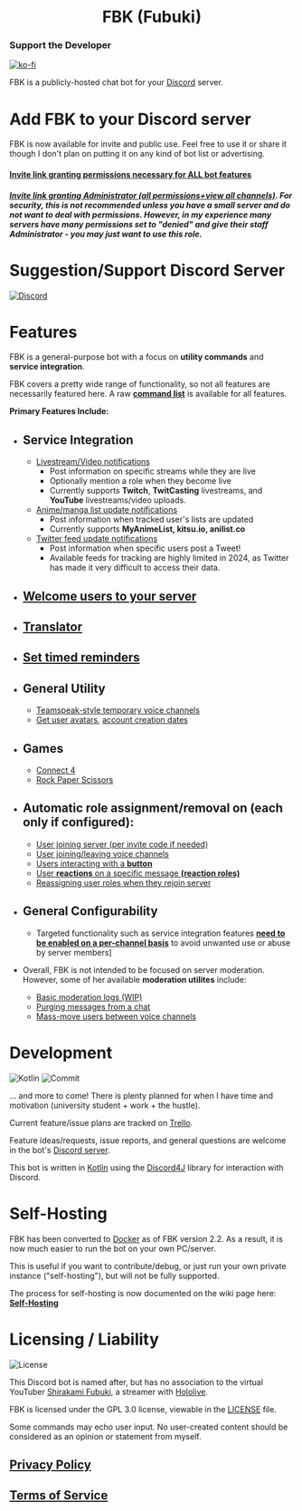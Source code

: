 <h1 style="text-align: center;">
<br> FBK (Fubuki) </br>
</h1>

### Support the Developer

[![ko-fi](https://ko-fi.com/img/githubbutton_sm.svg)](https://ko-fi.com/E1E5AF13X)

FBK is a publicly-hosted chat bot for your [Discord](https://discord.com/) server.

# Add FBK to your Discord server

FBK is now available for invite and public use. Feel free to use it or share it though I don't plan on putting it on any kind of bot list or advertising.

#### [Invite link granting permissions necessary for ALL bot features](https://discord.com/oauth2/authorize?client_id=1113221032908693534&permissions=17875674262608&scope=applications.commands%20bot)

##### [Invite link granting Administrator (all permissions+view all channels)](https://discord.com/oauth2/authorize?client_id=1113221032908693534&permissions=8&scope=applications.commands%20bot). For security, this is not recommended unless you have a small server and do not want to deal with permissions. However, in my experience many servers have many permissions set to "denied" and give their staff Administrator - you may just want to use this role.

# Suggestion/Support Discord Server

[![Discord](https://discord.com/api/guilds/581785820156002304/widget.png?style=banner2)](https://discord.com/invite/ucVhtnh)

# Features
FBK is a general-purpose bot with a focus on **utility commands** and **service integration**.

FBK covers a pretty wide range of functionality, so not all features are necessarily featured here.
A raw [**command list**](https://github.com/kabiiQ/FBK/wiki/Command-List) is available for all features.

**Primary Features Include:**

- ## **Service Integration**
  - [Livestream/Video notifications](https://github.com/kabiiQ/FBK/wiki/Livestream-Tracker)
    - Post information on specific streams while they are live
    - Optionally mention a role when they become live
    - Currently supports **Twitch**, **TwitCasting** livestreams, and **YouTube** livestreams/video uploads.
  - [Anime/manga list update notifications](https://github.com/kabiiQ/FBK/wiki/Anime-List-Tracker)
    - Post information when tracked user's lists are updated
    - Currently supports **MyAnimeList, kitsu.io, anilist.co**
  - [Twitter feed update notifications](https://github.com/kabiiQ/FBK/wiki/Twitter-Tracker)
    - Post information when specific users post a Tweet!
    - Available feeds for tracking are highly limited in 2024, as Twitter has made it very difficult to access their data.

- ## [**Welcome users** to your server](https://github.com/kabiiQ/FBK/wiki/Welcoming-Users)
- ## [**Translator**](https://github.com/kabiiQ/FBK/wiki/Translator)
- ## [Set timed **reminders**](https://github.com/kabiiQ/FBK/wiki/Reminders)

- ## **General Utility**
  - [Teamspeak-style temporary voice channels](https://github.com/kabiiQ/FBK/wiki/Utility-Commands#temporary-voice-channels)
  - [Get user avatars](https://github.com/kabiiQ/FBK/wiki/Discord-Info-Commands#get-user-avatar-with-avatar), [account creation dates](https://github.com/kabiiQ/FBK/wiki/Discord-Info-Commands#user-info-summary-server-join-time-with-who)

- ## Games
  - [Connect 4](https://github.com/kabiiQ/FBK/wiki/Games#connect-4)
  - [Rock Paper Scissors](https://github.com/kabiiQ/FBK/wiki/Games#rock-paper-scissors)

- ## Automatic role assignment/removal on (each only if configured):
  - [User joining server (per invite code if needed)](https://github.com/kabiiQ/FBK/wiki/Auto-Roles#assigning-a-role-to-users-joining-your-server)
  - [User joining/leaving voice channels](https://github.com/kabiiQ/FBK/wiki/Auto-Roles#assigning-a-role-to-users-in-a-voice-channel)
  - [Users interacting with a **button**](https://github.com/kabiiQ/FBK/wiki/Auto-Roles#assigning-a-role-automatically-using-buttons)
  - [User **reactions** on a specific message **(reaction roles)**](https://github.com/kabiiQ/FBK/wiki/Auto-Roles#assigning-a-role-to-users-reacting-to-a-specific-message)
  - [Reassigning user roles when they rejoin server](https://github.com/kabiiQ/FBK/wiki/Configuration-Commands#available-options-in-serverconfig)

- ## General Configurability
  - Targeted functionality such as service integration features [**need to be enabled on a per-channel basis**](https://github.com/kabiiQ/FBK/wiki/Configuration-Commands#the-config-command-channel-features) to avoid unwanted use or abuse by server members]


- Overall, FBK is not intended to be focused on server moderation. However, some of her available **moderation utilites** include:
  - [Basic moderation logs (WIP)](https://github.com/kabiiQ/FBK/wiki/Moderation-Logs)
  - [Purging messages from a chat](https://github.com/kabiiQ/FBK/wiki/Purge-Messages)
  - [Mass-move users between voice channels](https://github.com/kabiiQ/FBK/wiki/Moderation-Commands#mass-drag-users-in-voice-channels-with-drag)


# Development
![Kotlin](https://img.shields.io/badge/Kotlin-2.1.0-blue.svg?logo=Kotlin)
![Commit](https://img.shields.io/github/last-commit/kabiiQ/fbk)


... and more to come! There is plenty planned for when I have time and motivation (university student + work + the hustle).

Current feature/issue plans are tracked on [Trello](https://trello.com/b/S1bfvZi4/fbk).

Feature ideas/requests, issue reports, and general questions are welcome in the bot's [Discord server](https://discord.com/invite/ucVhtnh).

This bot is written in [Kotlin](https://kotlinlang.org/) using the [Discord4J](https://github.com/Discord4J/Discord4J/) library for interaction with Discord.

# Self-Hosting

FBK has been converted to [Docker](https://www.docker.com/) as of FBK version 2.2. As a result, it is now much easier to run the bot on your own PC/server.

This is useful if you want to contribute/debug, or just run your own private instance ("self-hosting"), but will not be fully supported.

The process for self-hosting is now documented on the wiki page here: **[Self-Hosting](https://github.com/kabiiQ/FBK/wiki/Self-Hosting)**

# Licensing / Liability

![License](https://img.shields.io/github/license/kabiiQ/FBK)

This Discord bot is named after, but has no association to the virtual YouTuber [Shirakami Fubuki](https://www.youtube.com/channel/UCdn5BQ06XqgXoAxIhbqw5Rg), a streamer with [Hololive](https://hololive.hololivepro.com/en).

FBK is licensed under the GPL 3.0 license, viewable in the [LICENSE](https://github.com/kabiiQ/FBK/blob/master/LICENSE) file.

Some commands may echo user input. No user-created content should be considered as an opinion or statement from myself.

## [Privacy Policy](https://github.com/kabiiQ/FBK/blob/master/PRIVACY.md)
## [Terms of Service](https://github.com/kabiiQ/FBK/blob/master/TERMS.md)